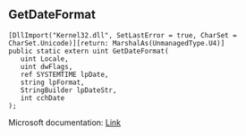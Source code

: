 ## GetDateFormat

```
[DllImport("Kernel32.dll", SetLastError = true, CharSet = CharSet.Unicode)][return: MarshalAs(UnmanagedType.U4)]
public static extern uint GetDateFormat(
   uint Locale,
   uint dwFlags,
   ref SYSTEMTIME lpDate,
   string lpFormat,
   StringBuilder lpDateStr,
   int cchDate
);
```

Microsoft documentation: [Link](https://learn.microsoft.com/en-us/windows/win32/api/datetimeapi/nf-datetimeapi-getdateformata)
